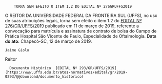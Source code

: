         TORNA SEM EFEITO O ITEM 1.2 DO EDITAL Nº 276GRUFFS2019  

 O REITOR DA UNIVERSIDADE FEDERAL DA FRONTEIRA SUL (UFFS), no uso de suas atribuições legais, torna sem efeito o item 1.2 do [EDITAL Nº 276/GR/UFFS/2019](https://www.uffs.edu.br/atos-normativos/edital/gr/2019-0276) publicado em 11 de março de 2019, referente a convocação para matrícula e assinatura de contrato de bolsa do Campo de Prática Hospital São Vicente de Paulo, Especialidade de Oftalmologia.      **Data do ato:** Chapecó-SC, 12 de março de 2019.   
 

    Jaime Giolo   
 Reitor 

      Documento Histórico  [EDITAL Nº 293/GR/UFFS/2019](https://www.uffs.edu.br/atos-normativos/edital/gr/2019-0293/@@download/documento_historico)     
      